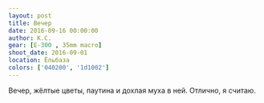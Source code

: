 ```yaml
---
layout: post
title: Вечер
date: 2016-09-16 00:00:00
author: К.С.
gear: [E-300 , 35mm macro]
shoot_date: 2016-09-01
location: Ёльбаза
colors: ['040200', '1d1002']
---
```


Вечер, жёлтые цветы, паутина и дохлая муха в ней. Отлично, я считаю.
